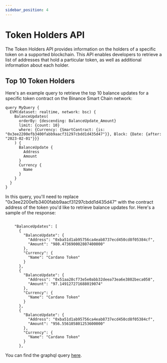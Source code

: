 ```yaml
---
sidebar_position: 4
---
```


# Token Holders API

The Token Holders API provides information on the holders of a specific token on a supported blockchain. This API enables developers to retrieve a list of addresses that hold a particular token, as well as additional information about each holder.

## Top 10 Token Holders
Here's an example query to retrieve the top 10 balance updates for a specific token contract on the Binance Smart Chain network:

```
query MyQuery {
  EVM(dataset: realtime, network: bsc) {
    BalanceUpdates(
      orderBy: {descending: BalanceUpdate_Amount}
      limit: {count: 10}
      where: {Currency: {SmartContract: {is: "0x3ee2200efb3400fabb9aacf31297cbdd1d435d47"}}, Block: {Date: {after: "2023-02-01"}}}
    ) {
      BalanceUpdate {
        Address
        Amount
      }
      Currency {
        Name
      }
    }
  }
}
```
In this query, you'll need to replace "0x3ee2200efb3400fabb9aacf31297cbdd1d435d47" with the contract address of the token you'd like to retrieve balance updates for.
Here's a sample of the response:

```

    "BalanceUpdates": [
      {
        "BalanceUpdate": {
          "Address": "0xba51d1ab95756ca4eab8737ecd450cd8f05384cf",
          "Amount": "980.473690002807400000"
        },
        "Currency": {
          "Name": "Cardano Token"
        }
      },
      {
        "BalanceUpdate": {
          "Address": "0x51aa28cf73e5e0abb32deea73ea6e3802beca058",
          "Amount": "97.149127271688019074"
        },
        "Currency": {
          "Name": "Cardano Token"
        }
      },
      {
        "BalanceUpdate": {
          "Address": "0xba51d1ab95756ca4eab8737ecd450cd8f05384cf",
          "Amount": "956.556105801253600000"
        },
        "Currency": {
          "Name": "Cardano Token"
        }
      }, 

```
You can find the graphql query [here](https://graphql.bitquery.io/ide/Top-10-Cardano-Wallets-on-BSC).
